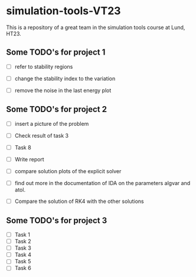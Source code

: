 # simulation-tools-VT23
This is a repository of a great team in the simulation tools course at Lund, HT23.

## Some TODO's for project 1
- [ ] refer to stability regions
- [ ] change the stability index to the variation
- [ ] remove the noise in the last energy plot


## Some TODO's for project 2
- [ ] insert a picture of the problem
- [ ] Check result of task 3
- [ ] Task 8
- [ ] Write report
- [ ] compare solution plots of the explicit solver
- [ ] find out more in the documentation of IDA on the parameters algvar and atol.
- [ ] Compare the solution of RK4 with the other solutions 


## Some TODO's for project 3
- [ ] Task 1
- [ ] Task 2
- [ ] Task 3
- [ ] Task 4
- [ ] Task 5
- [ ] Task 6
